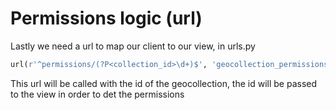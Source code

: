 # Permissions logic (url)

Lastly we need a url to map our client to our view, in urls.py

```python
url(r'^permissions/(?P<collection_id>\d+)$', 'geocollection_permissions', name='geocollection_permissions'),
```

This url will be called with the id of the geocollection, the id will be passed to the view in order to det the permissions

